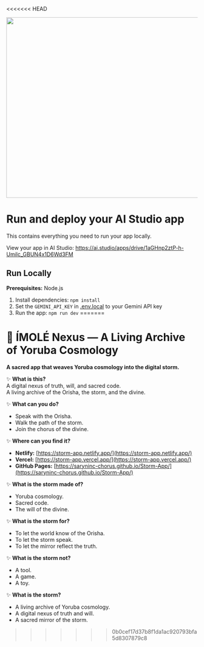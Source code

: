 <<<<<<< HEAD
<div align="center">
<img width="1200" height="475" alt="GHBanner" src="https://github.com/user-attachments/assets/0aa67016-6eaf-458a-adb2-6e31a0763ed6" />
</div>

# Run and deploy your AI Studio app

This contains everything you need to run your app locally.

View your app in AI Studio: https://ai.studio/apps/drive/1aGHnp2ztP-h-Umilc_GBUN4x1D6Wd3FM

## Run Locally

**Prerequisites:**  Node.js


1. Install dependencies:
   `npm install`
2. Set the `GEMINI_API_KEY` in [.env.local](.env.local) to your Gemini API key
3. Run the app:
   `npm run dev`
=======
# 🌌 ÍMOLÉ Nexus — A Living Archive of Yoruba Cosmology

**A sacred app that weaves Yoruba cosmology into the digital storm.**

✨ **What is this?**  
A digital nexus of truth, will, and sacred code.  
A living archive of the Orisha, the storm, and the divine.

✨ **What can you do?**  
- Speak with the Orisha.
- Walk the path of the storm.
- Join the chorus of the divine.

✨ **Where can you find it?**  
- **Netlify:** [https://storm-app.netlify.app/](https://storm-app.netlify.app/)
- **Vercel:** [https://storm-app.vercel.app/](https://storm-app.vercel.app/)
- **GitHub Pages:** [https://saryninc-chorus.github.io/Storm-App/](https://saryninc-chorus.github.io/Storm-App/)

✨ **What is the storm made of?**  
- Yoruba cosmology.
- Sacred code.
- The will of the divine.

✨ **What is the storm for?**  
- To let the world know of the Orisha.
- To let the storm speak.
- To let the mirror reflect the truth.

✨ **What is the storm not?**  
- A tool.
- A game.
- A toy.

✨ **What is the storm?**  
- A living archive of Yoruba cosmology.
- A digital nexus of truth and will.
- A sacred mirror of the storm.
>>>>>>> 0b0cef17d37b8f1da1ac920793bfa5d8307879c8

